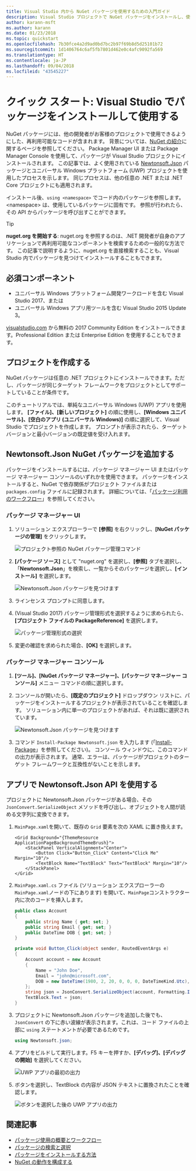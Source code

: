 ```yaml
---
title: Visual Studio 内から NuGet パッケージを使用するための入門ガイド
description: Visual Studio プロジェクトで NuGet パッケージをインストールし、使用するプロセスを説明したチュートリアル。
author: karann-msft
ms.author: karann
ms.date: 01/23/2018
ms.topic: quickstart
ms.openlocfilehash: 7b30fce4a2d9ad0bd7bc2b97f69b8d5d25101b72
ms.sourcegitcommit: 1d1406764c6af5fb7801d462e0c4afc9092fa569
ms.translationtype: HT
ms.contentlocale: ja-JP
ms.lasthandoff: 09/04/2018
ms.locfileid: "43545227"
---
```

# <a name="quickstart-install-and-use-a-package-in-visual-studio"></a>クイック スタート: Visual Studio でパッケージをインストールして使用する

NuGet パッケージには、他の開発者がお客様のプロジェクトで使用できるようにした、再利用可能なコードが含まれます。 背景については、[NuGet の紹介](../What-is-NuGet.md)に関するページを参照してください。 Package Manager UI または Package Manager Console を使用して、パッケージが Visual Studio プロジェクトにインストールされます。 この記事では、よく使用されている [Newtonsoft.Json](https://www.nuget.org/packages/Newtonsoft.Json/) パッケージとユニバーサル Windows プラットフォーム (UWP) プロジェクトを使用したプロセスを示します。 同じプロセスは、他の任意の .NET または .NET Core プロジェクトにも適用されます。

インストール後、`using <namespace>` でコード内のパッケージを参照します。\<namespace\> は、使用しているパッケージに固有です。 参照が行われたら、その API からパッケージを呼び出すことができます。

> [!Tip]
> **nuget.org を開始する**: nuget.org を参照するのは、.NET 開発者が自身のアプリケーションで再利用可能なコンポーネントを検索するための一般的な方法です。 この記事で説明するように、nuget.org を直接検索することも、Visual Studio 内でパッケージを見つけてインストールすることもできます。

## <a name="prerequisites"></a>必須コンポーネント

- ユニバーサル Windows プラットフォーム開発ワークロードを含む Visual Studio 2017、または
- ユニバーサル Windows アプリ用ツールを含む Visual Studio 2015 Update 3。

[visualstudio.com](https://www.visualstudio.com/) から無料の 2017 Community Edition をインストールできます。Professional Edition または Enterprise Edition を使用することもできます。

## <a name="create-a-project"></a>プロジェクトを作成する

NuGet パッケージは任意の .NET プロジェクトにインストールできます。ただし、パッケージが同じターゲット フレームワークをプロジェクトとしてサポートしていることが条件です。

このチュートリアルでは、単純なユニバーサル Windows (UWP) アプリを使用します。 **[ファイル]、[新しいプロジェクト]** の順に使用し、**[Windows ユニバーサル]、[空白のアプリ (ユニバーサル Windows)]** の順に選択して、Visual Studio でプロジェクトを作成します。 プロンプトが表示されたら、ターゲット バージョンと最小バージョンの既定値を受け入れます。

## <a name="add-the-newtonsoftjson-nuget-package"></a>Newtonsoft.Json NuGet パッケージを追加する

パッケージをインストールするには、パッケージ マネージャー UI またはパッケージ マネージャー コンソールのいずれかを使用できます。 パッケージをインストールすると、NuGet で依存関係がプロジェクト ファイルまたは `packages.config` ファイルに記録されます。 詳細については、「[パッケージ利用のワークフロー](../consume-packages/Overview-and-Workflow.md)」を参照してください。

### <a name="package-manager-ui"></a>パッケージ マネージャー UI

1. ソリューション エクスプローラーで **[参照]** を右クリックし、**[NuGet パッケージの管理]** をクリックします。

    ![プロジェクト参照の NuGet パッケージ管理コマンド](media/QS_Use-02-ManageNuGetPackages.png)

1. **[パッケージ ソース]** として "nuget.org" を選択し、**[参照]** タブを選択し、「**Newtonsoft.Json**」を検索し、一覧からそのパッケージを選択し、**[インストール]** を選択します。

    ![Newtonsoft.Json パッケージを見つけます](media/QS_Use-03-NewtonsoftJson.png)

1. ラインセンス プロンプトに同意します。

1. (Visual Studio 2017) パッケージ管理形式を選択するように求められたら、**[プロジェクト ファイルの PackageReference]** を選択します。

    ![パッケージ管理形式の選択](media/QS_Use-03b-SelectFormat.png)

1. 変更の確認を求められた場合、**[OK]** を選択します。

### <a name="package-manager-console"></a>パッケージ マネージャー コンソール

1. **[ツール]、[NuGet パッケージ マネージャー]、[パッケージ マネージャー コンソール]** メニュー コマンドの順に選択します。

1. コンソールが開いたら、**[既定のプロジェクト]** ドロップダウン リストに、パッケージをインストールするプロジェクトが表示されていることを確認します。 ソリューション内に単一のプロジェクトがあれば、それは既に選択されています。

    ![Newtonsoft.Json パッケージを見つけます](media/QS_Use-08-Console1.png)

1. コマンド `Install-Package Newtonsoft.json` を入力します (「[Install-Package](../tools/ps-ref-install-package.md)」を参照してください)。 コンソール ウィンドウに、このコマンドの出力が表示されます。 通常、エラーは、パッケージがプロジェクトのターゲット フレームワークと互換性がないことを示します。

## <a name="use-the-newtonsoftjson-api-in-the-app"></a>アプリで Newtonsoft.Json API を使用する

プロジェクトに Newtonsoft.Json パッケージがある場合、その `JsonConvert.SerializeObject` メソッドを呼び出し、オブジェクトを人間が読める文字列に変換できます。

1. `MainPage.xaml`を開いて、既存の `Grid` 要素を次の XAML に置き換えます。

    ```xaml
    <Grid Background="{ThemeResource ApplicationPageBackgroundThemeBrush}">
        <StackPanel VerticalAlignment="Center">
            <Button Click="Button_Click" Content="Click Me" Margin="10"/>
            <TextBlock Name="TextBlock" Text="TextBlock" Margin="10"/>
        </StackPanel>
    </Grid>
    ```

1. `MainPage.xaml.cs` ファイル (ソリューション エクスプローラーの `MainPage.xaml`ノードの下にあります) を開いて、`MainPage`コンストラクター内に次のコードを挿入します。

    ```cs
    public class Account
    {
        public string Name { get; set; }
        public string Email { get; set; }
        public DateTime DOB { get; set; }
    }

    private void Button_Click(object sender, RoutedEventArgs e)
    {
        Account account = new Account
        {
            Name = "John Doe",
            Email = "john@microsoft.com",
            DOB = new DateTime(1980, 2, 20, 0, 0, 0, DateTimeKind.Utc),
        };
        string json = JsonConvert.SerializeObject(account, Formatting.Indented);
        TextBlock.Text = json;
    }
    ```

1. プロジェクトに Newtonsoft.Json パッケージを追加した後でも、`JsonConvert` の下に赤い波線が表示されます。これは、コード ファイルの上部に `using` ステートメントが必要であるためです。

    ```cs
    using Newtonsoft.json;
    ```

1. アプリをビルドして実行します。F5 キーを押すか、**[デバッグ]、[デバッグの開始]** を選択してください。

    ![UWP アプリの最初の出力](media/QS_Use-06-AppStart.png)

1. ボタンを選択し、TextBlock の内容が JSON テキストに置換されたことを確認します。

    ![ボタンを選択した後の UWP アプリの出力](media/QS_Use-07-AppEnd.png)

## <a name="related-articles"></a>関連記事

- [パッケージ使用の概要とワークフロー](../consume-packages/overview-and-workflow.md)
- [パッケージの検索と選択](../consume-packages/finding-and-choosing-packages.md)
- [パッケージをインストールする方法](../consume-packages/ways-to-install-a-package.md)
- [NuGet の動作を構成する](../consume-packages/configuring-nuget-behavior.md)
